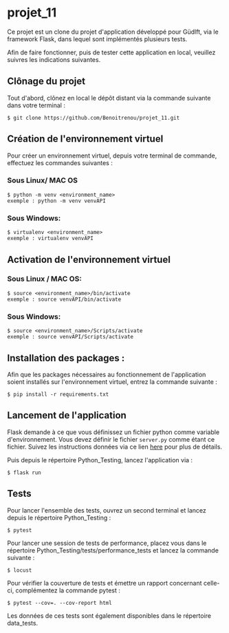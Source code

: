# projet_11

Ce projet est un clone du projet d'application développé pour Güdlft, via le framework Flask, dans lequel sont implémentés plusieurs tests.

Afin de faire fonctionner, puis de tester cette application en local, veuillez suivres les indications suivantes.

## Clônage du projet

Tout d'abord, clônez en local le dépôt distant via la commande suivante dans votre terminal :

    $ git clone https://github.com/Benoitrenou/projet_11.git

## Création de l'environnement virtuel

Pour créer un environnement virtuel, depuis votre terminal de commande, effectuez les commandes suivantes :

### Sous Linux/ MAC OS

    $ python -m venv <environment_name>
    exemple : python -m venv venvAPI
    
### Sous Windows:
    
    $ virtualenv <environment_name>
    exemple : virtualenv venvAPI 
    
## Activation de l'environnement virtuel 

### Sous Linux / MAC OS:

    $ source <environment_name>/bin/activate
    exemple : source venvAPI/bin/activate
   
### Sous Windows:

    $ source <environment_name>/Scripts/activate
    exemple : source venvAPI/Scripts/activate
    
## Installation des packages : 

Afin que les packages nécessaires au fonctionnement de l'application soient installés sur l'environnement virtuel, entrez la commande suivante :

    $ pip install -r requirements.txt

## Lancement de l'application

Flask demande à ce que vous définissez un fichier python comme variable d'environnement. Vous devez définir le fichier <code>server.py</code> comme étant ce fichier. Suivez les instructions données via ce lien [here](https://flask.palletsprojects.com/en/2.0.x/quickstart/) pour plus de détails.

Puis depuis le répertoire Python_Testing, lancez l'application via : 

    $ flask run

## Tests

Pour lancer l'ensemble des tests, ouvrez un second terminal et lancez depuis le répertoire Python_Testing :

    $ pytest

Pour lancer une session de tests de performance, placez vous dans le répertoire Python_Testing/tests/performance_tests et lancez la commande suivante :

    $ locust

Pour vérifier la couverture de tests et émettre un rapport concernant celle-ci, complémentez la commande pytest :

    $ pytest --cov=. --cov-report html

Les données de ces tests sont également disponibles dans le répertoire data_tests.
